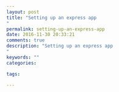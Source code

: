 ```yaml
---
layout: post
title: "Setting up an express app
"
permalink: setting-up-an-express-app
date: 2016-11-30 20:33:21
comments: true
description: "Setting up an express app
"
keywords: ""
categories:

tags:

---
```

